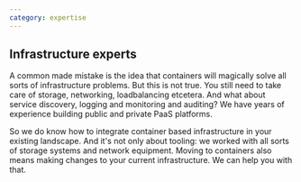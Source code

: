 ```yaml
---
category: expertise
---
```

## Infrastructure experts

A common made mistake is the idea that containers will magically solve all sorts of infrastructure problems. But this is not true. You still need to take care of storage, networking, loadbalancing etcetera. And what about service discovery, logging and monitoring and auditing? We have years of experience building public and private PaaS platforms. 

So we do know how to integrate container based infrastructure in your existing landscape. And it's not only about tooling: we worked with all sorts of storage systems and network equipment. Moving to containers also means making changes to your current infrastructure. We can help you with that.
